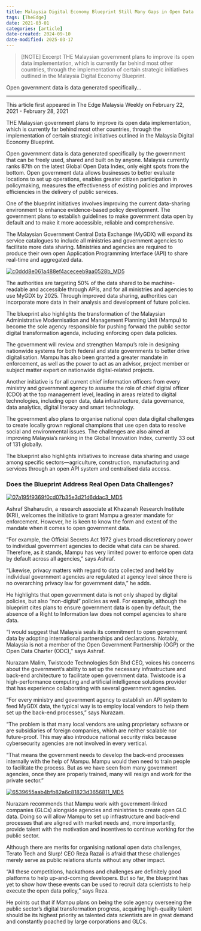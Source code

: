 ```yaml
---
title: Malaysia Digital Economy Blueprint Still Many Gaps in Open Data Policy
tags: [TheEdge]
date: 2021-03-01
categories: [article]
date-created: 2024-09-10
date-modified: 2025-03-17
---
```


> [!NOTE] Excerpt
> THE Malaysian government plans to improve its open data implementation, which is currently far behind most other countries, through the implementation of certain strategic initiatives outlined in the Malaysia Digital Economy Blueprint.

Open government data is data generated specifically…

---

This article first appeared in The Edge Malaysia Weekly on February 22, 2021 - February 28, 2021

THE Malaysian government plans to improve its open data implementation, which is currently far behind most other countries, through the implementation of certain strategic initiatives outlined in the Malaysia Digital Economy Blueprint.

Open government data is data generated specifically by the government that can be freely used, shared and built on by anyone. Malaysia currently ranks 87th on the latest Global Open Data Index, only eight spots from the bottom. Open government data allows businesses to better evaluate locations to set up operations, enables greater citizen participation in policymaking, measures the effectiveness of existing policies and improves efficiencies in the delivery of public services.

One of the blueprint initiatives involves improving the current data-sharing environment to enhance evidence-based policy development. The government plans to establish guidelines to make government data open by default and to make it more accessible, reliable and comprehensive.

The Malaysian Government Central Data Exchange (MyGDX) will expand its service catalogues to include all ministries and government agencies to facilitate more data sharing. Ministries and agencies are required to produce their own open Application Programming Interface (API) to share real-time and aggregated data.

[![c0ddd8e061a488ef4aceceeb9aa0528b_MD5](/media/c0ddd8e061a488ef4aceceeb9aa0528b_MD5.jpg)](https://assets.theedgemarkets.com/pictures/MYDigital_Ashraf_TEM1358_theedgemarkets.jpg)

The authorities are targeting 50% of the data shared to be machine-readable and accessible through APIs, and for all ministries and agencies to use MyGDX by 2025. Through improved data sharing, authorities can incorporate more data in their analysis and development of future policies.

The blueprint also highlights the transformation of the Malaysian Administrative Modernisation and Management Planning Unit (Mampu) to become the sole agency responsible for pushing forward the public sector digital transformation agenda, including enforcing open data policies.

The government will review and strengthen Mampu’s role in designing nationwide systems for both federal and state governments to better drive digitalisation. Mampu has also been granted a greater mandate in enforcement, as well as the power to act as an advisor, project member or subject matter expert on nationwide digital-related projects.

Another initiative is for all current chief information officers from every ministry and government agency to assume the role of chief digital officer (CDO) at the top management level, leading in areas related to digital technologies, including open data, data infrastructure, data governance, data analytics, digital literacy and smart technology.

The government also plans to organise national open data digital challenges to create locally grown regional champions that use open data to resolve social and environmental issues. The challenges are also aimed at improving Malaysia’s ranking in the Global Innovation Index, currently 33 out of 131 globally.

The blueprint also highlights initiatives to increase data sharing and usage among specific sectors—agriculture, construction, manufacturing and services through an open API system and centralised data access.

### Does the Blueprint Address Real Open Data Challenges?

[![07a195f9369f0cd07b35e3d21d6ddac3_MD5](/media/07a195f9369f0cd07b35e3d21d6ddac3_MD5.jpg)](https://assets.theedgemarkets.com/pictures/MYDigital_Nurazam_TEM1358_theedgemarkets.jpg)

Ashraf Shaharudin, a research associate at Khazanah Research Institute (KRI), welcomes the initiative to grant Mampu a greater mandate for enforcement. However, he is keen to know the form and extent of the mandate when it comes to open government data.

“For example, the Official Secrets Act 1972 gives broad discretionary power to individual government agencies to decide what data can be shared. Therefore, as it stands, Mampu has very limited power to enforce open data by default across all agencies,” says Ashraf.

“Likewise, privacy matters with regard to data collected and held by individual government agencies are regulated at agency level since there is no overarching privacy law for government data,” he adds.

He highlights that open government data is not only shaped by digital policies, but also “non-digital” policies as well. For example, although the blueprint cites plans to ensure government data is open by default, the absence of a Right to Information law does not compel agencies to share data.

“I would suggest that Malaysia seals its commitment to open government data by adopting international partnerships and declarations. Notably, Malaysia is not a member of the Open Government Partnership (OGP) or the Open Data Charter (ODC),” says Ashraf.

Nurazam Malim, Twistcode Technologies Sdn Bhd CEO, voices his concerns about the government’s ability to set up the necessary infrastructure and back-end architecture to facilitate open government data. Twistcode is a high-performance computing and artificial intelligence solutions provider that has experience collaborating with several government agencies.

“For every ministry and government agency to establish an API system to feed MyGDX data, the typical way is to employ local vendors to help them set up the back-end processes,” says Nurazam.

“The problem is that many local vendors are using proprietary software or are subsidiaries of foreign companies, which are neither scalable nor future-proof. This may also introduce national security risks because cybersecurity agencies are not involved in every vertical.

“That means the government needs to develop the back-end processes internally with the help of Mampu. Mampu would then need to train people to facilitate the process. But as we have seen from many government agencies, once they are properly trained, many will resign and work for the private sector.”

[![6539655aab4bfb82a6c81823d3656811_MD5](/media/6539655aab4bfb82a6c81823d3656811_MD5.jpg)](https://assets.theedgemarkets.com/pictures/MYDigital_Reza_TEM1358_theedgemarkets.jpg)

Nurazam recommends that Mampu work with government-linked companies (GLCs) alongside agencies and ministries to create open GLC data. Doing so will allow Mampu to set up infrastructure and back-end processes that are aligned with market needs and, more importantly, provide talent with the motivation and incentives to continue working for the public sector.

Although there are merits for organising national open data challenges, Terato Tech and Slurp! CEO Reza Razali is afraid that these challenges merely serve as public relations stunts without any other impact.

“All these competitions, hackathons and challenges are definitely good platforms to help up-and-coming developers. But so far, the blueprint has yet to show how these events can be used to recruit data scientists to help execute the open data policy,” says Reza.

He points out that if Mampu plans on being the sole agency overseeing the public sector’s digital transformation progress, acquiring high-quality talent should be its highest priority as talented data scientists are in great demand and constantly poached by large corporations and GLCs.
